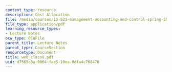 ```yaml
---
content_type: resource
description: Cost Allocation
file: /media/courses/15-521-management-accounting-and-control-spring-2003/d7565c3a0064fae510ea0dfa4c768470_web_class8.pdf
file_type: application/pdf
learning_resource_types:
- Lecture Notes
ocw_type: OCWFile
parent_title: Lecture Notes
parent_type: CourseSection
resourcetype: Document
title: web_class8.pdf
uid: d7565c3a-0064-fae5-10ea-0dfa4c768470
---
```

